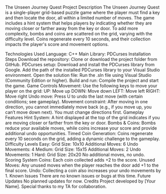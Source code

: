 The Unseen Journey Quest
Project Description
The Unseen Journey Quest is a single-player grid-based puzzle game where the player must find a key and then locate the door, all within a limited number of moves. The game includes a hint system that helps players by indicating whether they are moving closer or farther away from the key or door. To add more complexity, bombs and coins are scattered on the grid, varying with the difficulty level. Coins regenerate every 10 seconds, and their collection impacts the player's score and movement options.

Technologies Used
Language: C++
Main Library: PDCurses
Installation Steps
Download the repository: Clone or download the project folder from GitHub.
PDCurses setup:
Download and install the PDCurses library from Google.
Add the path of the installed PDCurses library to your Visual Studio environment.
Open the solution file: Run the .sln file using Visual Studio (Community Edition or higher).
Build and run: Compile the project and start the game.
Game Controls
Movement: Use the following keys to move your player on the grid:
UP: Move up
DOWN: Move down
LEFT: Move left
RIGHT: Move right
Undo move: Press U to undo the last move (with certain conditions; see gameplay).
Movement constraint: After moving in one direction, you cannot immediately move back (e.g., if you move up, you can’t move down next). You must change directions first.
Gameplay Features
Hint System: A hint displayed at the top of the grid indicates if you are moving closer or farther from the key or door.
Bombs & Coins: Bombs reduce your available moves, while coins increase your score and provide additional undo opportunities.
Timed Coin Generation: Coins regenerate every 10 seconds on the grid, adding a dynamic challenge to the gameplay.
Difficulty Levels
Easy:
Grid Size: 10x10
Additional Moves: 6
Undo Movements: 4
Medium:
Grid Size: 15x15
Additional Moves: 2
Undo Movements: 1
Hard:
Grid Size: 20x20
No additional moves, no undo.
Scoring System
Coins: Each coin collected adds +2 to the score.
Unused Moves: Any unused moves when the player reaches the door add +1 to the final score.
Undo: Collecting a coin also increases your undo movements by 1.
Known Issues
There are no known issues or bugs at this time.
Future Updates
No planned updates for now.
Credits
Project developed by [Your Name].
Special thanks to my TA for collaboration. 
